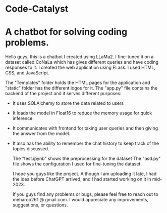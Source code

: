 # Code-Catalyst

# A chatbot for solving coding problems. 

Hello guys, this is a chatbot I created using LLaMa2. I fine-tuned it on a dataset called CoNaLa which has gives different queries and have coding responses to it. I created the web application using FLask. I used HTML, CSS, and JavaScript. 

The "Templates" folder holds the HTML pages for the application and "static" folder has the different logos for it. 
The "app.py" file contains the backend of the project and it serves different purposes:

* It uses SQLAlchemy to store the data related to users
* It loads the model in Float16 to reduce the memory usage for quick inference.
* It communicates with frontend for taking user queries and then giving the answer from the model.
* It also has the ability to remember the chat history to keep track of the topics discussed.

  The "test.ipynb" shows the preprocessing for the dataset
  The "asd.py" file shows the configuration I used for fine-tuning the dataset.

  I hope you guys like the project. Although I am uploading it late, I had the idea before ChatGPT arrived, and I had started working on it in mid-2023.

  If you guys find any problems or bugs, please feel free to reach out to meharoo261 @ gmail.com. I would appreciate any improvements, suggestions, or questions. 
